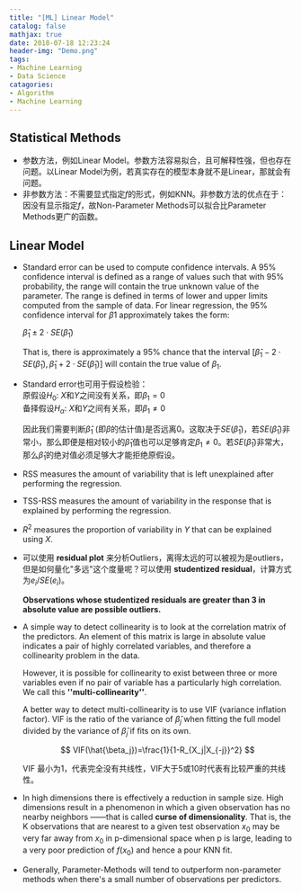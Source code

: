 ```yaml
---
title: "[ML] Linear Model"
catalog: false
mathjax: true
date: 2018-07-18 12:23:24
header-img: "Demo.png"
tags:
- Machine Learning
- Data Science
catagories:
- Algorithm
- Machine Learning
---
```

## Statistical Methods
* 参数方法，例如Linear Model。参数方法容易拟合，且可解释性强，但也存在问题。以Linear Model为例，若真实存在的模型本身就不是Linear，那就会有问题。
* 非参数方法：不需要显式指定$f$的形式，例如KNN。非参数方法的优点在于：因没有显示指定$f$，故Non-Parameter Methods可以拟合比Parameter Methods更广的函数。

## Linear Model
* Standard error can be used to compute confidence intervals. A 95% confidence interval is defined as a range of values such that with 95% probability, the range will contain the true unknown value of the parameter. The range is defined in terms of lower and upper limits computed from the sample of data. For linear regression, the 95% confidence interval for $\beta1$ approximately takes the form:

    $\hat{\beta}_1\pm 2\cdot SE(\hat{\beta}_1)$

    That is, there is approximately a 95% chance that the interval $[\hat{\beta}_1- 2\cdot SE(\hat{\beta}_1), \hat{\beta}_1+ 2\cdot SE(\hat{\beta}_1)]$ will contain the true value of $\beta_1$.

* Standard error也可用于假设检验：  
  原假设$H_0$: $X$和$Y$之间没有关系，即$\beta_1= 0$  
  备择假设$H_{\alpha}$: $X$和$Y$之间有关系，即$\beta_1\neq 0$  
  
  因此我们需要判断$\hat{\beta}_1$ (即$\beta$的估计值)是否远离0。这取决于$SE(\hat{\beta}_1)$，若$SE(\hat{\beta}_1)$非常小，那么即便是相对较小的$\hat{\beta}_1$值也可以足够肯定$\beta_1\neq 0$。若$SE(\hat{\beta}_1)$非常大，那么$\hat{\beta}_1$的绝对值必须足够大才能拒绝原假设。

* RSS measures the amount of variability that is left unexplained after performing the regression.

* TSS-RSS measures the amount of variability in the response that is explained by performing the regression. 

* $R^2$ measures the proportion of variability in $Y$ that can be explained using $X$.

* 可以使用 __residual plot__ 来分析Outliers，离得太远的可以被视为是outliers，但是如何量化"多远"这个度量呢？可以使用 __studentized residual__，计算方式为$e_i/SE(e_i)$。

  __Observations whose studentized residuals are greater than 3 in absolute value are possible outliers.__

* A simple way to detect collinearity is to look at the correlation matrix of the predictors. An element of this matrix is large in absolute value indicates a pair of highly correlated variables, and therefore a collinearity problem in the data.

  However, it is possible for collinearity to exist between three or more variables even if no pair of variable has a particularly high correlation. We call this __''multi-collinearity''__.

  A better way to detect multi-collinearity is to use VIF (variance inflation factor). VIF is the ratio of the variance of $\hat{\beta}_j$ when fitting the full model divided by the variance of $\hat{\beta}_j$ if fits on its own.

  $$
  VIF(\hat{\beta_j})=\frac{1}{1-R_{X_j|X_{-j}}^2}
  $$
  
  VIF 最小为1，代表完全没有共线性，VIF大于5或10时代表有比较严重的共线性。

* In high dimensions there is effectively a reduction in sample size. High dimensions result in a phenomenon in which a given observation has no nearby neighbors ——that is called __curse of dimensionality__. That is, the K observations that are nearest to a given test observation $x_0$ may be very far away from $x_0$ in p-dimensional space when p is large, leading to a very poor prediction of $f(x_0)$ and hence a pour KNN fit.

* Generally, Parameter-Methods will tend to outperform non-parameter methods when there's a small number of observations per predictors.
